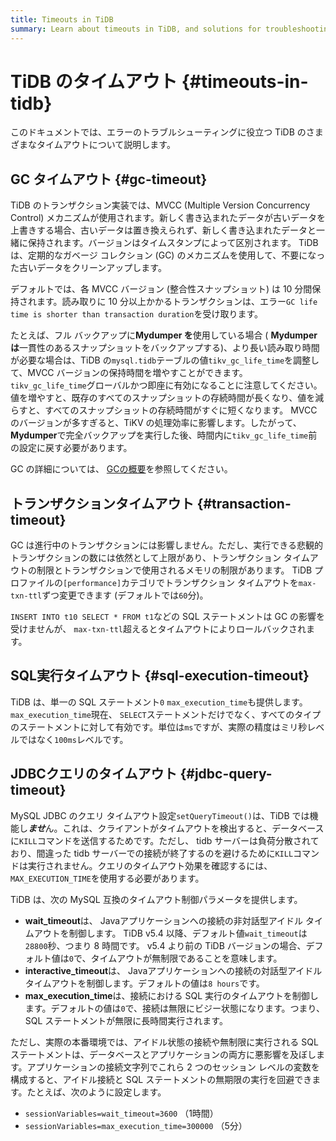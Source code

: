 ```yaml
---
title: Timeouts in TiDB
summary: Learn about timeouts in TiDB, and solutions for troubleshooting errors.
---
```


# TiDB のタイムアウト {#timeouts-in-tidb}

このドキュメントでは、エラーのトラブルシューティングに役立つ TiDB のさまざまなタイムアウトについて説明します。

## GC タイムアウト {#gc-timeout}

TiDB のトランザクション実装では、MVCC (Multiple Version Concurrency Control) メカニズムが使用されます。新しく書き込まれたデータが古いデータを上書きする場合、古いデータは置き換えられず、新しく書き込まれたデータと一緒に保持されます。バージョンはタイムスタンプによって区別されます。 TiDB は、定期的なガベージ コレクション (GC) のメカニズムを使用して、不要になった古いデータをクリーンアップします。

デフォルトでは、各 MVCC バージョン (整合性スナップショット) は 10 分間保持されます。読み取りに 10 分以上かかるトランザクションは、エラー`GC life time is shorter than transaction duration`を受け取ります。

たとえば、フル バックアップに**Mydumper を**使用している場合 ( **Mydumper は**一貫性のあるスナップショットをバックアップする)、より長い読み取り時間が必要な場合は、TiDB の`mysql.tidb`テーブルの値`tikv_gc_life_time`を調整して、MVCC バージョンの保持時間を増やすことができます。 `tikv_gc_life_time`グローバルかつ即座に有効になることに注意してください。値を増やすと、既存のすべてのスナップショットの存続時間が長くなり、値を減らすと、すべてのスナップショットの存続時間がすぐに短くなります。 MVCC のバージョンが多すぎると、TiKV の処理効率に影響します。したがって、 **Mydumper**で完全バックアップを実行した後、時間内に`tikv_gc_life_time`前の設定に戻す必要があります。

GC の詳細については、 [<a href="/garbage-collection-overview.md">GCの概要</a>](/garbage-collection-overview.md)を参照してください。

## トランザクションタイムアウト {#transaction-timeout}

GC は進行中のトランザクションには影響しません。ただし、実行できる悲観的トランザクションの数には依然として上限があり、トランザクション タイムアウトの制限とトランザクションで使用されるメモリの制限があります。 TiDB プロファイルの`[performance]`カテゴリでトランザクション タイムアウトを`max-txn-ttl`ずつ変更できます (デフォルトでは`60`分)。

`INSERT INTO t10 SELECT * FROM t1`などの SQL ステートメントは GC の影響を受けませんが、 `max-txn-ttl`超えるとタイムアウトによりロールバックされます。

## SQL実行タイムアウト {#sql-execution-timeout}

TiDB は、単一の SQL ステートメント`0` `max_execution_time`も提供します。 `max_execution_time`現在、 `SELECT`ステートメントだけでなく、すべてのタイプのステートメントに対して有効です。単位は`ms`ですが、実際の精度はミリ秒レベルではなく`100ms`レベルです。

## JDBCクエリのタイムアウト {#jdbc-query-timeout}

MySQL JDBC のクエリ タイムアウト設定`setQueryTimeout()`は、TiDB では機能し***ませ***ん。これは、クライアントがタイムアウトを検出すると、データベースに`KILL`コマンドを送信するためです。ただし、 tidb サーバーは負荷分散されており、間違った tidb サーバーでの接続が終了するのを避けるために`KILL`コマンドは実行されません。クエリのタイムアウト効果を確認するには、 `MAX_EXECUTION_TIME`を使用する必要があります。

TiDB は、次の MySQL 互換のタイムアウト制御パラメータを提供します。

-   **wait_timeout**は、 Javaアプリケーションへの接続の非対話型アイドル タイムアウトを制御します。 TiDB v5.4 以降、デフォルト値`wait_timeout`は`28800`秒、つまり 8 時間です。 v5.4 より前の TiDB バージョンの場合、デフォルト値は`0`で、タイムアウトが無制限であることを意味します。
-   **interactive_timeout**は、 Javaアプリケーションへの接続の対話型アイドル タイムアウトを制御します。デフォルトの値は`8 hours`です。
-   **max_execution_time**は、接続における SQL 実行のタイムアウトを制御します。デフォルトの値は`0`で、接続は無限にビジー状態になります。つまり、SQL ステートメントが無限に長時間実行されます。

ただし、実際の本番環境では、アイドル状態の接続や無制限に実行される SQL ステートメントは、データベースとアプリケーションの両方に悪影響を及ぼします。アプリケーションの接続文字列でこれら 2 つのセッション レベルの変数を構成すると、アイドル接続と SQL ステートメントの無期限の実行を回避できます。たとえば、次のように設定します。

-   `sessionVariables=wait_timeout=3600` （1時間）
-   `sessionVariables=max_execution_time=300000` （5分）
